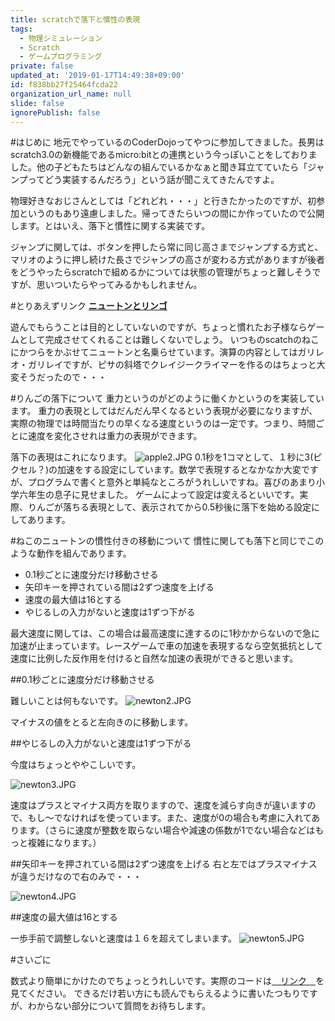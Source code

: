 ```yaml
---
title: scratchで落下と慣性の表現
tags:
  - 物理シミュレーション
  - Scratch
  - ゲームプログラミング
private: false
updated_at: '2019-01-17T14:49:38+09:00'
id: f838bb27f25464fcda22
organization_url_name: null
slide: false
ignorePublish: false
---
```

#はじめに
地元でやっているのCoderDojoってやつに参加してきました。長男はscratch3.0の新機能であるmicro:bitとの連携という今っぽいことをしておりました。他の子どもたちはどんなの組んでいるかなぁと聞き耳立てていたら「ジャンプってどう実装するんだろう」という話が聞こえてきたんですよ。

物理好きなおじさんとしては「どれどれ・・・」と行きたかったのですが、初参加というのもあり遠慮しました。帰ってきたらいつの間にか作っていたので公開します。とはいえ、落下と慣性に関する実装です。

ジャンプに関しては、ボタンを押したら常に同じ高さまでジャンプする方式と、マリオのように押し続けた長さでジャンプの高さが変わる方式がありますが後者をどうやったらscratchで組めるかについては状態の管理がちょっと難しそうですが、思いついたらやってみるかもしれません。

#とりあえずリンク
**[ニュートンとリンゴ](https://scratch.mit.edu/projects/279586796/)**

遊んでもらうことは目的としていないのですが、ちょっと慣れたお子様ならゲームとして完成させてくれることは難しくないでしょう。
いつものscatchのねこにかつらをかぶせてニュートンと名乗らせています。演算の内容としてはガリレオ・ガリレイですが、ピサの斜塔でクレイジークライマーを作るのはちょっと大変そうだったので・・・

#りんごの落下について
重力というのがどのように働くかというのを実装しています。
重力の表現としてはだんだん早くなるという表現が必要になりますが、実際の物理では時間当たりの早くなる速度というのは一定です。つまり、時間ごとに速度を変化させれは重力の表現ができます。

落下の表現はこれになります。
![apple2.JPG](https://qiita-image-store.s3.amazonaws.com/0/310093/6c9aac80-99a6-1123-8002-c0dce0e85498.jpeg)
0.1秒を1コマとして、１秒に3(ピクセル？)の加速をする設定にしています。数学で表現するとなかなか大変ですが、プログラムで書くと意外と単純なところがうれしいですね。喜びのあまり小学六年生の息子に見せました。
ゲームによって設定は変えるといいです。実際、りんごが落ちる表現として、表示されてから0.5秒後に落下を始める設定にしてあります。

#ねこのニュートンの慣性付きの移動について
慣性に関しても落下と同じでこのような動作を組んであります。

- 0.1秒ごとに速度分だけ移動させる
- 矢印キーを押されている間は2ずつ速度を上げる
- 速度の最大値は16とする
- やじるしの入力がないと速度は1ずつ下がる

最大速度に関しては、この場合は最高速度に達するのに1秒かからないので急に加速が止まっています。レースゲームで車の加速を表現するなら空気抵抗として速度に比例した反作用を付けると自然な加速の表現ができると思います。

##0.1秒ごとに速度分だけ移動させる

難しいことは何もないです。
![newton2.JPG](https://qiita-image-store.s3.amazonaws.com/0/310093/94e238c8-54f4-d00a-eb29-9538e4fc8c38.jpeg)

マイナスの値をとると左向きのに移動します。

##やじるしの入力がないと速度は1ずつ下がる

今度はちょっとややこしいです。

![newton3.JPG](https://qiita-image-store.s3.amazonaws.com/0/310093/c1498bc3-5275-8815-2d9c-64cdbd224bad.jpeg)

速度はプラスとマイナス両方を取りますので、速度を減らす向きが違いますので、もし～でなければを使っています。また、速度が0の場合も考慮に入れてあります。（さらに速度が整数を取らない場合や減速の係数が1でない場合などはもっと複雑になります。）

##矢印キーを押されている間は2ずつ速度を上げる
右と左ではプラスマイナスが違うだけなので右のみで・・・

![newton4.JPG](https://qiita-image-store.s3.amazonaws.com/0/310093/5eb5e2f1-87d4-4326-464b-add3c327063c.jpeg)

##速度の最大値は16とする

一歩手前で調整しないと速度は１６を超えてしまいます。
![newton5.JPG](https://qiita-image-store.s3.amazonaws.com/0/310093/6c6e1d7f-6598-c3f7-b760-86b10f45ad83.jpeg)

#さいごに

数式より簡単にかけたのでちょっとうれしいです。実際のコードは[　リンク　](https://scratch.mit.edu/projects/279586796/)を見てください。
できるだけ若い方にも読んでもらえるように書いたつもりですが、わからない部分について質問をお待ちします。
